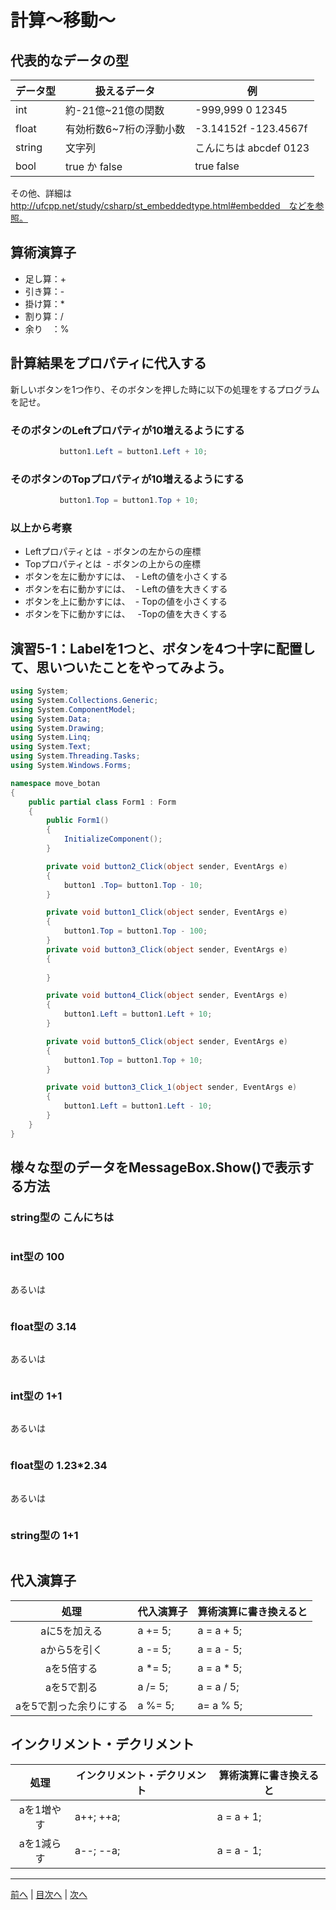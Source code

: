 # 計算～移動～

## 代表的なデータの型
|データ型|扱えるデータ|例|
|-------|-----------|--|
|int    |約-21億~21億の関数|-999,999  0  12345|
|float  |有効桁数6~7桁の浮動小数|-3.14152f  -123.4567f|
|string |文字列      |こんにちは abcdef   0123|
|bool   |true か false  |true   false|

その他、詳細は http://ufcpp.net/study/csharp/st_embeddedtype.html#embedded　などを参照。

## 算術演算子
- 足し算：+
- 引き算：-
- 掛け算：*
- 割り算：/
- 余り　：%

## 計算結果をプロパティに代入する
新しいボタンを1つ作り、そのボタンを押した時に以下の処理をするプログラムを記せ。

### そのボタンのLeftプロパティが10増えるようにする
```cs
           button1.Left = button1.Left + 10;
```

### そのボタンのTopプロパティが10増えるようにする
```cs
           button1.Top = button1.Top + 10;
```

### 以上から考察
- Leftプロパティとは
  - ボタンの左からの座標
- Topプロパティとは
  - ボタンの上からの座標
- ボタンを左に動かすには、
  - Leftの値を小さくする
- ボタンを右に動かすには、
  - Leftの値を大きくする
- ボタンを上に動かすには、
  - Topの値を小さくする
- ボタンを下に動かすには、
   -Topの値を大きくする

## 演習5-1：Labelを1つと、ボタンを4つ十字に配置して、思いついたことをやってみよう。

```cs
using System;
using System.Collections.Generic;
using System.ComponentModel;
using System.Data;
using System.Drawing;
using System.Linq;
using System.Text;
using System.Threading.Tasks;
using System.Windows.Forms;

namespace move_botan
{
    public partial class Form1 : Form
    {
        public Form1()
        {
            InitializeComponent();
        }

        private void button2_Click(object sender, EventArgs e)
        {
            button1 .Top= button1.Top - 10;
        }

        private void button1_Click(object sender, EventArgs e)
        {
            button1.Top = button1.Top - 100;
        }
        private void button3_Click(object sender, EventArgs e)
        {
          
        }

        private void button4_Click(object sender, EventArgs e)
        {
            button1.Left = button1.Left + 10;
        }

        private void button5_Click(object sender, EventArgs e)
        {
            button1.Top = button1.Top + 10;
        }

        private void button3_Click_1(object sender, EventArgs e)
        {
            button1.Left = button1.Left - 10;
        }
    }
}

```

## 様々な型のデータをMessageBox.Show()で表示する方法
### string型の こんにちは
```cs

```

### int型の 100
```cs

```

あるいは

```cs
```

### float型の 3.14
```cs

```

あるいは

```cs

```

### int型の 1+1
```cs

```

あるいは

```cs

```

### float型の 1.23*2.34
```cs

```

あるいは

```cs

```

### string型の 1+1
```cs

```

## 代入演算子
|処理                   |代入演算子|算術演算に書き換えると|
|:---------------------:|---------|-------------------|
|aに5を加える            |a += 5; |a = a + 5;       |
|aから5を引く           |a -= 5; |a = a - 5;        |
|aを5倍する             |a *= 5; |a = a * 5;        |
|aを5で割る             |a /= 5;|a = a / 5;         |
|aを5で割った余りにする   |a %= 5;| a= a % 5;        |

## インクリメント・デクリメント
|処理      |インクリメント・デクリメント|算術演算に書き換えると|
|:-------:|--------------------------|----------------------|
|aを1増やす|    a++;  ++a;            | a = a + 1;         |		
|aを1減らす|	 a--;  --a;            | a = a - 1;         |

---

[前へ](04.md) | [目次へ](README.md#%E7%9B%AE%E6%AC%A1) | [次へ](06.md)
